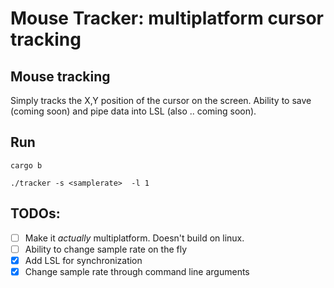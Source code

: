 # Mouse Tracker: multiplatform cursor tracking

## Mouse tracking
Simply tracks the X,Y position of the cursor on the screen. Ability to save (coming soon) and pipe data into LSL (also .. coming soon).

## Run
`cargo b`

`./tracker -s <samplerate>  -l 1`

## TODOs:
- [ ] Make it _actually_ multiplatform. Doesn't build on linux.
- [ ] Ability to change sample rate on the fly
- [x] Add LSL for synchronization
- [x] Change sample rate through command line arguments
